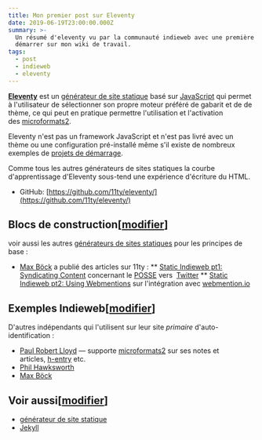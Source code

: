 ```yaml
---
title: Mon premier post sur Eleventy
date: 2019-06-19T23:00:00.000Z
summary: >-
  Un résumé d'eleventy vu par la communauté indieweb avec une première page pour
  démarrer sur mon wiki de travail. 
tags:
  - post
  - indieweb
  - eleventy
---
```

**[Eleventy](https://www.11ty.io/)** est un [générateur de site statique](http://ducamp.me/G%C3%A9n%C3%A9rateur_de_site_statique) basé sur [JavaScript](http://ducamp.me/JavaScript) qui permet à l'utilisateur de sélectionner son propre moteur préféré de gabarit et de de thème, ce qui peut en pratique permettre l'utilisation et l'activation des [microformats2](http://ducamp.me/Microformats2).

Eleventy n'est pas un framework JavaScript et n'est pas livré avec un thème ou une configuration pré-installé même s'il existe de nombreux exemples de [projets de démarrage](https://www.11ty.io/docs/starter/#starter-projects).

Comme tous les autres générateurs de sites statiques la courbe d'apprentissage d'Eleventy sous-tend une expérience d'écriture du HTML.

* GitHub: [https://github.com/11ty/eleventy/](https://github.com/11ty/eleventy/)

## Blocs de construction[[modifier](http://ducamp.me/index.php?title=Eleventy&action=edit&section=1)]

voir aussi les autres [générateurs de sites statiques](http://ducamp.me/G%C3%A9n%C3%A9rateurs_de_sites_statiques) pour les principes de base : 

* [Max Böck](https://mxb.at/) a publié des articles sur 11ty :
** [Static Indieweb pt1: Syndicating Content](https://mxb.at/blog/syndicating-content-to-twitter-with-netlify-functions/) concernant le [POSSE](http://ducamp.me/POSSE) vers  [Twitter](http://ducamp.me/Twitter)
** [Static Indieweb pt2: Using Webmentions](https://mxb.at/blog/using-webmentions-on-static-sites/) sur l'intégration avec [webmention.io](http://ducamp.me/index.php?title=Webmention.io&action=edit&redlink=1)

## Exemples Indieweb[[modifier](http://ducamp.me/index.php?title=Eleventy&action=edit&section=2)]

D'autres indépendants qui l'utilisent sur leur site _primaire_ d'auto-identification :

* [Paul Robert Lloyd](https://paulrobertlloyd.com/) — supporte [microformats2](http://ducamp.me/Microformats2) sur ses notes et articles, [h-entry](http://ducamp.me/H-entry) etc. 
* [Phil Hawksworth](https://www.hawksworx.com/)
* [Max Böck](https://mxb.dev/)

## Voir aussi[[modifier](http://ducamp.me/index.php?title=Eleventy&action=edit&section=3)]

  * [générateur de site statique](http://ducamp.me/G%C3%A9n%C3%A9rateur_de_site_statique)
  * [Jekyll](http://ducamp.me/Jekyll)
